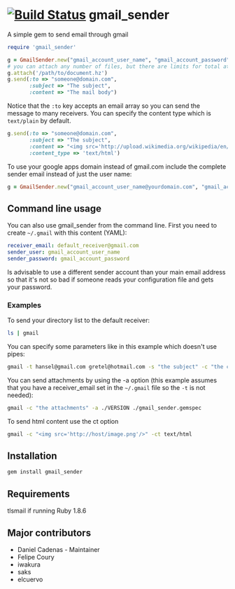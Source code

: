[![Build Status](https://secure.travis-ci.org/dcadenas/gmail_sender.png?branch=master)](http://travis-ci.org/dcadenas/gmail_sender)
gmail_sender
============

A simple gem to send email through gmail

```ruby
require 'gmail_sender'

g = GmailSender.new("gmail_account_user_name", "gmail_account_password")
# you can attach any number of files, but there are limits for total attachments size
g.attach('/path/to/document.hz')
g.send(:to => "someone@domain.com",
       :subject => "The subject",
       :content => "The mail body")
```

Notice that the `:to` key accepts an email array so you can send the message to many receivers.
You can specify the content type which is `text/plain` by default.

```ruby
g.send(:to => "someone@domain.com",
       :subject => "The subject",
       :content => "<img src='http://upload.wikimedia.org/wikipedia/en/0/0d/Simpsons_FamilyPicture.png'/>",
       :content_type => 'text/html')
```

To use your google apps domain instead of gmail.com include the complete sender email instead of just the user name:

```ruby
g = GmailSender.new("gmail_account_user_name@yourdomain.com", "gmail_account_password")
```

Command line usage
------------------

You can also use gmail_sender from the command line. First you need to create `~/.gmail` with this content (YAML):

```yaml
receiver_email: default_receiver@gmail.com
sender_user: gmail_account_user_name
sender_password: gmail_account_password
```

Is advisable to use a different sender account than your main email address so that it's not so bad if someone reads your configuration file and gets your password.

### Examples

To send your directory list to the default receiver:

```bash
ls | gmail
```

You can specify some parameters like in this example which doesn't use pipes:

```bash
gmail -t hansel@gmail.com gretel@hotmail.com -s "the subject" -c "the content"
```

You can send attachments by using the -a option (this example assumes that you have a receiver_email set in the `~/.gmail` file so the `-t` is not needed):

```bash
gmail -c "the attachments" -a ./VERSION ./gmail_sender.gemspec
```

To send html content use the ct option

```bash
gmail -c "<img src='http://host/image.png'/>" -ct text/html
```

Installation
------------

```bash
gem install gmail_sender
```

Requirements
------------

tlsmail if running Ruby 1.8.6

Major contributors
------------------

* Daniel Cadenas - Maintainer
* Felipe Coury
* iwakura
* saks
* elcuervo
